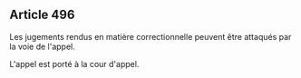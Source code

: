 Article 496
----
Les jugements rendus en matière correctionnelle peuvent être attaqués par la
voie de l'appel.

L'appel est porté à la cour d'appel.
